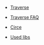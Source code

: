 
- [Traverse](traverse.md)

- [Traverse FAQ](traverse-faq.md)

- [Circe](circe.md)

- [Used libs](libs.md)

